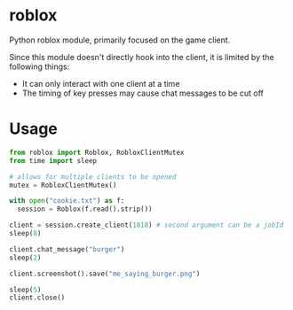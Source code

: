 # roblox
Python roblox module, primarily focused on the game client.

Since this module doesn't directly hook into the client, it is limited by the following things:
- It can only interact with one client at a time
- The timing of key presses may cause chat messages to be cut off

# Usage
```python
from roblox import Roblox, RobloxClientMutex
from time import sleep

# allows for multiple clients to be opened
mutex = RobloxClientMutex()

with open("cookie.txt") as f:
  session = Roblox(f.read().strip())

client = session.create_client(1818) # second argument can be a jobId
sleep(8)

client.chat_message("burger")
sleep(2)

client.screenshot().save("me_saying_burger.png")

sleep(5)
client.close()
```
